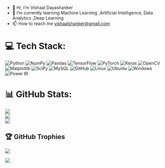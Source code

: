 - 👋 Hi, I’m Vishaal Dayashanker
- 🌱 I’m currently learning Machine Learning ,Artificial Intelligence, Data Analytics ,Deep Learning
- 📫 How to reach me vishaalshanker@gmail.com

# 💻 Tech Stack:
![Python](https://img.shields.io/badge/python-3670A0?style=plastic&logo=python&logoColor=ffdd54) 
![NumPy](https://img.shields.io/badge/numpy-%23013243.svg?style=plastic&logo=numpy&logoColor=white) 
![Pandas](https://img.shields.io/badge/pandas-%23150458.svg?style=plastic&logo=pandas&logoColor=white) 
![TensorFlow](https://img.shields.io/badge/TensorFlow-%23FF6F00.svg?style=plastic&logo=TensorFlow&logoColor=white) 
![PyTorch](https://img.shields.io/badge/PyTorch-%23EE4C2C.svg?style=plastic&logo=PyTorch&logoColor=white) 
![Keras](https://img.shields.io/badge/Keras-%23D00000.svg?style=plastic&logo=Keras&logoColor=white) 
![OpenCV](https://img.shields.io/badge/OpenCV-%235C3EE8.svg?style=plastic&logo=opencv&logoColor=white)
![Matplotlib](https://img.shields.io/badge/Matplotlib-%23ffffff.svg?style=plastic&logo=Matplotlib&logoColor=black) 
![SciPy](https://img.shields.io/badge/SciPy-%230C55A5.svg?style=plastic&logo=scipy&logoColor=white)
![MySQL](https://img.shields.io/badge/mysql-%234479A1.svg?style=plastic&logo=mysql&logoColor=white) 
![GitHub](https://img.shields.io/badge/github-%23121011.svg?style=plastic&logo=github&logoColor=white) 
![Linux](https://img.shields.io/badge/Linux-%23FCC624.svg?style=plastic&logo=linux&logoColor=black) 
![Ubuntu](https://img.shields.io/badge/Ubuntu-E95420?style=plastic&logo=ubuntu&logoColor=white) 
![Windows](https://img.shields.io/badge/Windows-0078D6?style=plastic&logo=windows&logoColor=white)
![Power BI](https://img.shields.io/badge/Power%20BI-F2C811?style=plastic&logo=powerbi&logoColor=black) 

# 📊 GitHub Stats:
![](https://github-readme-stats.vercel.app/api?username=VishaalD07&theme=tokyonight&hide_border=true&include_all_commits=true&count_private=true)<br/>
![](https://github-readme-streak-stats.herokuapp.com/?user=VishaalD07&theme=tokyonight&hide_border=true)<br/>
![](https://github-readme-stats.vercel.app/api/top-langs/?username=VishaalD07&theme=tokyonight&hide_border=true&include_all_commits=true&count_private=true&layout=compact)

## 🏆 GitHub Trophies
![](https://github-profile-trophy.vercel.app/?username=VishaalD07&theme=radical&no-frame=true&no-bg=false&margin-w=4)

[![](https://visitcount.itsvg.in/api?id=VishaalD07&icon=7&color=0)](https://visitcount.itsvg.in)

<!---
VishaalD07/VishaalD07 is a ✨ special ✨ repository because its `README.md` (this file) appears on your GitHub profile.
You can click the Preview link to take a look at your changes.
--->
